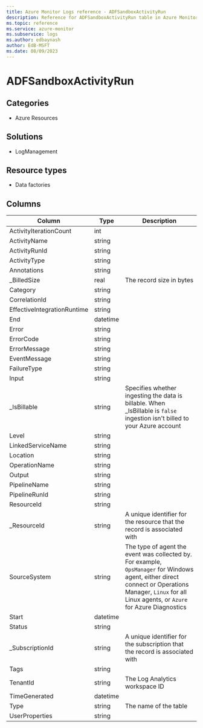 ```yaml
---
title: Azure Monitor Logs reference - ADFSandboxActivityRun
description: Reference for ADFSandboxActivityRun table in Azure Monitor Logs.
ms.topic: reference
ms.service: azure-monitor
ms.subservice: logs
ms.author: edbaynash
author: EdB-MSFT
ms.date: 08/09/2023
---
```


# ADFSandboxActivityRun



## Categories

- Azure Resources
## Solutions

- LogManagement
## Resource types

- Data factories




## Columns

| Column | Type | Description |
|---|---|---|
| ActivityIterationCount | int |   |
| ActivityName | string |   |
| ActivityRunId | string |   |
| ActivityType | string |   |
| Annotations | string |   |
| _BilledSize | real | The record size in bytes |
| Category | string |   |
| CorrelationId | string |   |
| EffectiveIntegrationRuntime | string |   |
| End | datetime |   |
| Error | string |   |
| ErrorCode | string |   |
| ErrorMessage | string |   |
| EventMessage | string |   |
| FailureType | string |   |
| Input | string |   |
| _IsBillable | string | Specifies whether ingesting the data is billable. When _IsBillable is `false` ingestion isn't billed to your Azure account |
| Level | string |   |
| LinkedServiceName | string |   |
| Location | string |   |
| OperationName | string |   |
| Output | string |   |
| PipelineName | string |   |
| PipelineRunId | string |   |
| ResourceId | string |   |
| _ResourceId | string | A unique identifier for the resource that the record is associated with |
| SourceSystem | string | The type of agent the event was collected by. For example, `OpsManager` for Windows agent, either direct connect or Operations Manager, `Linux` for all Linux agents, or `Azure` for Azure Diagnostics |
| Start | datetime |   |
| Status | string |   |
| _SubscriptionId | string | A unique identifier for the subscription that the record is associated with |
| Tags | string |   |
| TenantId | string | The Log Analytics workspace ID |
| TimeGenerated | datetime |   |
| Type | string | The name of the table |
| UserProperties | string |   |
